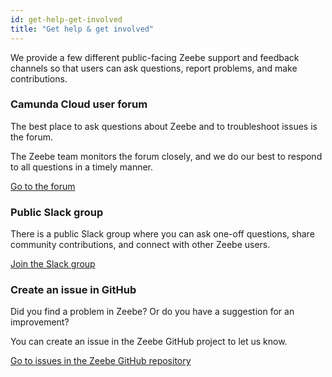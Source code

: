 ```yaml
---
id: get-help-get-involved
title: "Get help & get involved"
---
```


We provide a few different public-facing Zeebe support and feedback channels so that users can ask questions, report problems, and make contributions.

### Camunda Cloud user forum

The best place to ask questions about Zeebe and to troubleshoot issues is the forum.

The Zeebe team monitors the forum closely, and we do our best to respond to all questions in a timely manner.

[Go to the forum](https://forum.zeebe.io)

### Public Slack group

There is a public Slack group where you can ask one-off questions, share community contributions, and connect with other Zeebe users.

[Join the Slack group](https://zeebe-slack-invite.herokuapp.com/)

### Create an issue in GitHub

Did you find a problem in Zeebe? Or do you have a suggestion for an improvement?

You can create an issue in the Zeebe GitHub project to let us know.

[Go to issues in the Zeebe GitHub repository](https://github.com/zeebe-io/zeebe/issues)
